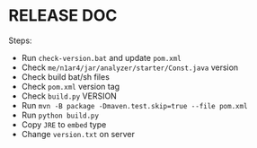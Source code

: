 # RELEASE DOC

Steps:
- Run `check-version.bat` and update `pom.xml`
- Check `me/n1ar4/jar/analyzer/starter/Const.java` version
- Check build bat/sh files
- Check `pom.xml` version tag
- Check `build.py` VERSION
- Run `mvn -B package -Dmaven.test.skip=true --file pom.xml`
- Run `python build.py`
- Copy `JRE` to `embed` type
- Change `version.txt` on server
